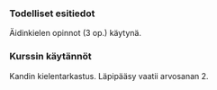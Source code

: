 ### Todelliset esitiedot

Äidinkielen opinnot (3 op.) käytynä.

### Kurssin käytännöt

Kandin kielentarkastus. Läpipääsy vaatii arvosanan 2. 